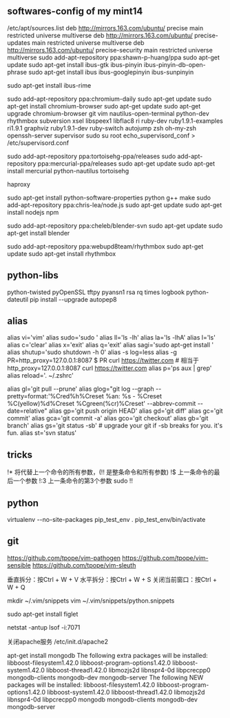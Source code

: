 ## softwares-config of my mint14

/etc/apt/sources.list
deb http://mirrors.163.com/ubuntu/ precise main restricted universe multiverse
deb http://mirrors.163.com/ubuntu/ precise-updates main restricted universe multiverse
deb http://mirrors.163.com/ubuntu/ precise-security main restricted universe multiverse
sudo add-apt-repository ppa:shawn-p-huang/ppa
sudo apt-get update
sudo apt-get install ibus-gtk ibus-pinyin ibus-pinyin-db-open-phrase
sudo apt-get install ibus ibus-googlepinyin ibus-sunpinyin

sudo apt-get install ibus-rime


sudo add-apt-repository ppa:chromium-daily
sudo apt-get update
sudo apt-get install chromium-browser
sudo apt-get update 
sudo apt-get upgrade
chromium-browser
git
vim
nautilus-open-terminal
python-dev
rhythmbox
subversion
xsel
libspeex1 libflac8
ri ruby-dev ruby1.9.1-examples ri1.9.1 graphviz ruby1.9.1-dev ruby-switch
autojump
zsh
oh-my-zsh
openssh-server
supervisor
sudo su root
echo_supervisord_conf > /etc/supervisord.conf

sudo add-apt-repository ppa:tortoisehg-ppa/releases
sudo add-apt-repository ppa:mercurial-ppa/releases
sudo apt-get update
sudo apt-get install mercurial python-nautilus tortoisehg

haproxy



sudo apt-get install python-software-properties python g++ make
sudo add-apt-repository ppa:chris-lea/node.js
sudo apt-get update
sudo apt-get install nodejs npm

sudo add-apt-repository ppa:cheleb/blender-svn
sudo apt-get update
sudo apt-get install blender

sudo add-apt-repository ppa:webupd8team/rhythmbox
sudo apt-get update
sudo apt-get install rhythmbox

## python-libs

python-twisted
pyOpenSSL
tftpy
pyansn1
rsa
rq times logbook python-dateutil
pip install --upgrade autopep8


## alias

alias vi='vim'
alias sudo='sudo '
alias ll='ls -lh'
alias la='ls -lhA'
alias l='ls'
alias c='clear'
alias x='exit'
alias q='exit'
alias sagi='sudo apt-get install '
alias shutup='sudo shutdown -h 0'
alias -s log=less
alias -g PR=http_proxy=127.0.0.1:8087
$ PR curl https://twitter.com # 相当于 http_proxy=127.0.0.1:8087 curl https://twitter.com
alias p='ps aux | grep'
alias reload='. ~/.zshrc'

alias gl='git pull --prune'
alias glog="git log --graph --pretty=format:'%Cred%h%Creset %an: %s - %Creset %C(yellow)%d%Creset %Cgreen(%cr)%Creset' --abbrev-commit --date=relative"
alias gp='git push origin HEAD'
alias gd='git diff'
alias gc='git commit'
alias gca='git commit -a'
alias gco='git checkout'
alias gb='git branch'
alias gs='git status -sb' # upgrade your git if -sb breaks for you. it's fun.
alias st='svn status'

## tricks

!* 将代替上一个命令的所有参数，(!! 是整条命令和所有参数)
!$ 上一条命令的最后一个参数
!:3 上一条命令的第3个参数
sudo !!

## python
virtualenv --no-site-packages pip_test_env
. pip_test_env/bin/activate


## git

https://github.com/tpope/vim-pathogen
https://github.com/tpope/vim-sensible
https://github.com/tpope/vim-sleuth

垂直拆分：按Ctrl + W + V
水平拆分：按Ctrl + W + S
关闭当前窗口：按Ctrl + W + Q

mkdir ~/.vim/snippets
vim ~/.vim/snippets/python.snippets


sudo apt-get install figlet

netstat -antup
lsof -i:7071

关闭apache服务
/etc/init.d/apache2


apt-get install mongodb
The following extra packages will be installed:
  libboost-filesystem1.42.0 libboost-program-options1.42.0
  libboost-system1.42.0 libboost-thread1.42.0 libmozjs2d libnspr4-0d
  libpcrecpp0 mongodb-clients mongodb-dev mongodb-server
The following NEW packages will be installed:
  libboost-filesystem1.42.0 libboost-program-options1.42.0
  libboost-system1.42.0 libboost-thread1.42.0 libmozjs2d libnspr4-0d
  libpcrecpp0 mongodb mongodb-clients mongodb-dev mongodb-server
